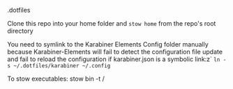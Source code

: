 .dotfiles

Clone this repo into your home folder and ```stow home``` from the repo's root directory

You need to symlink to the Karabiner Elements Config folder manually because Karabiner-Elements will fail to detect the configuration file update and fail to reload the configuration if karabiner.json is a symbolic link:z` ```ln -s ~/.dotfiles/karabiner ~/.config```

To stow executables:
stow bin -t /
